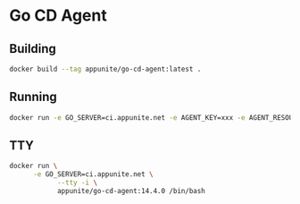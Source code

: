 # Go CD Agent

## Building

```bash
docker build --tag appunite/go-cd-agent:latest .
```

## Running

```bash
docker run -e GO_SERVER=ci.appunite.net -e AGENT_KEY=xxx -e AGENT_RESOURCES=test -e AGENT_ENV=rails -d --name go-cd-agent appunite/go-cd-agent:latest
```

## TTY

```bash
docker run \
      -e GO_SERVER=ci.appunite.net \
			--tty -i \
			appunite/go-cd-agent:14.4.0 /bin/bash
```			

